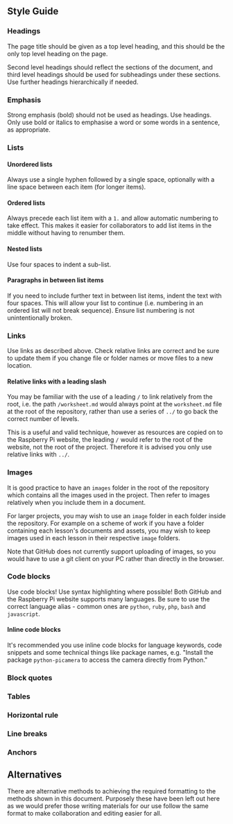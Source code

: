 ## Style Guide

### Headings

The page title should be given as a top level heading, and this should be the only top level heading on the page.

Second level headings should reflect the sections of the document, and third level headings should be used for subheadings under these sections. Use further headings hierarchically if needed.

### Emphasis

Strong emphasis (bold) should not be used as headings. Use headings. Only use bold or italics to emphasise a word or some words in a sentence, as appropriate.

### Lists

#### Unordered lists

Always use a single hyphen followed by a single space, optionally with a line space between each item (for longer items).

#### Ordered lists

Always precede each list item with a `1.` and allow automatic numbering to take effect. This makes it easier for collaborators to add list items in the middle without having to renumber them.

#### Nested lists

Use four spaces to indent a sub-list.

#### Paragraphs in between list items

If you need to include further text in between list items, indent the text with four spaces. This will allow your list to continue (i.e. numbering in an ordered list will not break sequence). Ensure list numbering is not unintentionally broken.

### Links

Use links as described above. Check relative links are correct and be sure to update them if you change file or folder names or move files to a new location.

#### Relative links with a leading slash

You may be familiar with the use of a leading `/` to link relatively from the root, i.e. the path `/worksheet.md` would always point at the `worksheet.md` file at the root of the repository, rather than use a series of `../` to go back the correct number of levels.

This is a useful and valid technique, however as resources are copied on to the Raspberry Pi website, the leading `/` would refer to the root of the website, not the root of the project. Therefore it is advised you only use relative links with `../`.

### Images

It is good practice to have an `images` folder in the root of the repository which contains all the images used in the project. Then refer to images relatively when you include them in a document.

For larger projects, you may wish to use an `image` folder in each folder inside the repository. For example on a scheme of work if you have a folder containing each lesson's documents and assets, you may wish to keep images used in each lesson in their respective `image` folders.

Note that GitHub does not currently support uploading of images, so you would have to use a git client on your PC rather than directly in the browser.

### Code blocks

Use code blocks! Use syntax highlighting where possible! Both GitHub and the Raspberry Pi website supports many languages. Be sure to use the correct language alias - common ones are `python`, `ruby`, `php`, `bash` and `javascript`.

#### Inline code blocks

It's recommended you use inline code blocks for language keywords, code snippets and some technical things like package names, e.g. "Install the package `python-picamera` to access the camera directly from Python."

### Block quotes

### Tables

### Horizontal rule

### Line breaks

### Anchors

## Alternatives

There are alternative methods to achieving the required formatting to the methods shown in this document. Purposely these have been left out here as we would prefer those writing materials for our use follow the same format to make collaboration and editing easier for all.
